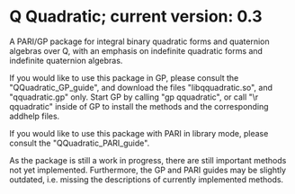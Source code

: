 # Q Quadratic; current version: 0.3
A PARI/GP package for integral binary quadratic forms and quaternion algebras over Q, with an emphasis on indefinite quadratic forms and indefinite quaternion algebras.

If you would like to use this package in GP, please consult the "QQuadratic_GP_guide", and download the files "libqquadratic.so", and "qquadratic.gp" only. Start GP by calling "gp qquadratic", or call "\r qquadratic" inside of GP to install the methods and the corresponding addhelp files.

If you would like to use this package with PARI in library mode, please consult the "QQuadratic_PARI_guide".

As the package is still a work in progress, there are still important methods not yet implemented. Furthermore, the GP and PARI guides may be slightly outdated, i.e. missing the descriptions of currently implemented methods.
